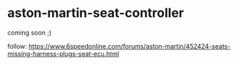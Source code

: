 # aston-martin-seat-controller

coming soon ;) 

follow:
https://www.6speedonline.com/forums/aston-martin/452424-seats-missing-harness-plugs-seat-ecu.html
